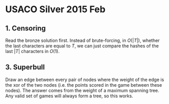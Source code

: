 # USACO Silver 2015 Feb

## 1. Censoring
Read the bronze solution first. Instead of brute-forcing, in $O(|T|)$, whether the last characters are equal to $T$, we can just compare the hashes of the last $|T|$ characters in $O(1)$.

## 3. Superbull
Draw an edge between every pair of nodes where the weight of the edge is the xor of the two nodes (i.e. the points scored in the game between these nodes). The answer comes from the weight of a maximum spanning tree. Any valid set of games will always form a tree, so this works.